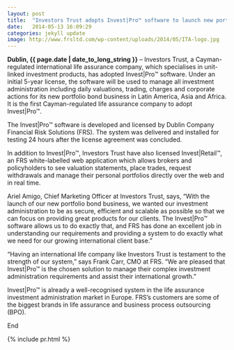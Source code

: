 ```yaml
---
layout: post
title:  "Investors Trust adopts Invest|Pro™ software to launch new portfolio bond products in Latin America, Asia and Africa"
date:   2014-05-13 16:09:29
categories: jekyll update
image: http://www.frsltd.com/wp-content/uploads/2014/05/ITA-logo.jpg
---
```




**Dublin, {{ page.date | date_to_long_string }}**  – Investors Trust, a Cayman-regulated international life assurance company, which specialises in unit-linked investment products, has adopted Invest|Pro™ software.  Under an initial 5-year license, the software will be used to manage all investment administration including daily valuations, trading, charges and corporate actions for its new portfolio bond business in Latin America, Asia and Africa.  It is the first Cayman-regulated life assurance company to adopt Invest|Pro™.

The Invest|Pro™ software is developed and licensed by Dublin Company Financial Risk Solutions (FRS). The system was delivered and installed for testing 24 hours after the license agreement was concluded.

In addition to Invest|Pro™, Investors Trust have also licensed Invest|Retail™, an FRS white-labelled web application which allows brokers and policyholders to see valuation statements, place trades, request withdrawals and manage their personal portfolios directly over the web and in real time.

Ariel Amigo, Chief Marketing Officer at Investors Trust, says, “With the launch of our new portfolio bond business, we wanted our investment administration to be as secure, efficient and scalable as possible so that we can focus on providing great products for our clients.  The Invest|Pro™ software allows us to do exactly that, and FRS has done an excellent job in understanding our requirements and providing a system to do exactly what we need for our growing international client base.”

“Having an international life company like Investors Trust is testament to the strength of our system,” says Frank Carr, CMO at FRS. “We are pleased that Invest|Pro™ is the chosen solution to manage their complex investment administration requirements and assist their international growth.”

Invest|Pro™ is already a well-recognised system in the life assurance investment administration market in Europe. FRS’s customers are some of the biggest brands in life assurance and business process outsourcing (BPO). 

End
 

{% include pr.html %}